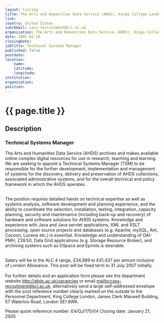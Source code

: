 ```yaml
---
layout: listing
title: The Arts and Humanities Data Service (AHDS), Kings College London - Technical Systems Manager
link:
country: United States
subrEmail: cass-recruitment@kcl.ac.uk
organization: The Arts and Humanities Data Service (AHDS), Kings College London 
date: 2005-02-10
closingDate: 
jobTitle: Technical Systems Manager
published: false
postdate:
location:
    name: 
    latitude: 
    longitude: 
institution: 
organization: 
position: 
--- 
```



# {{ page.title }}

## Description




<h3>Technical Systems Manager</h3>

The Arts and Humanities Data Service (AHDS) archives and makes available
online complex digital resources for use in research, teaching and learning.
We are seeking to appoint a Technical Systems Manager (TSM) to be
responsible for the further development, implementation and management of
systems for the discovery, delivery and preservation of AHDS collections,
associated administrative systems, and for the overall technical and policy
framework in which the AHDS operates.<br><br>

The position requires detailed hands on technical expertise as well as
systems analysis, software development and planning experience, and the
ability to coordinate the selection, installation, testing, integration,
capacity planning, security and maintenance (including back-up and recovery)
of hardware and software solutions for AHDS systems.  Knowledge and
experience with Java and Java servlet applications, XML and XSLT processing,
open source projects and databases (e.g. Apache, mySQL, Ant, Cocoon, Lucene
etc.) is essential.  Knowledge and understanding of OAI-PMH, Z39.50, Data
Grid applications (e.g. Storage Resource Broker), and archiving systems such
as DSpace and Eprints is desirable.<br><br>

Salary will be in the ALC 4 range, £34,989 to £41,437 per annum inclusive
of
London Allowance.
This post will be fixed term to 31 July 2007 initially.<br><br>
For further details and an application form please see the department
website <a href="http://ahds.ac.uk/vacancies">http://ahds.ac.uk/vacancies</a> or email <a href="mailto:cass-recruitment@kcl.ac.uk">mailto:cass-recruitment@kcl.ac.uk</a>,
alternatively send a large self-addressed envelope with the post reference
number clearly marked on the outside to the Personnel Department, King College London, James Clerk Maxwell Building, 57 Waterloo Road, London SE1
8WA.

Please quote reference number: E4/QJ/175/04
Closing date: January 21, 2005


